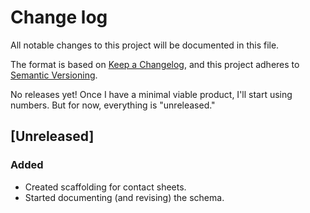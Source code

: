 # Change log

All notable changes to this project will be documented in this file.

The format is based on [Keep a Changelog](https://keepachangelog.com/en/1.0.0/),
and this project adheres to [Semantic Versioning](https://semver.org/spec/v2.0.0.html).

No releases yet! Once I have a minimal viable product, I'll start using numbers. But for now, everything is "unreleased."

## [Unreleased]

### Added

- Created scaffolding for contact sheets.
- Started documenting (and revising) the schema.
